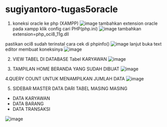 # sugiyantoro-tugas5oracle

1. koneksi oracle ke php (XAMPP)
![image](https://user-images.githubusercontent.com/97723905/149466421-16488eec-6349-49e5-8747-eb47e9ad67c5.png)
tambahkan extension oracle pada xampp klik config cari PHP(php.ini)
![image](https://user-images.githubusercontent.com/97723905/149466594-f50d5a1c-0b72-4088-ba99-a261b4fb5238.png)
tambahkan extension=php_oci8_11g.dll

pastikan oci8 sudah terinstal
cara cek di phpinfo() 
![image](https://user-images.githubusercontent.com/97723905/149466974-7d68f42a-5bdb-452f-9d61-78f26c63b706.png)
lanjut buka text editor membuat koneksinya 
![image](https://user-images.githubusercontent.com/97723905/149467395-fa514985-527b-48eb-a092-dac70e24e2e4.png)

2. VIEW TABEL DI DATABASE
 Tabel KARYAWAN
![image](https://user-images.githubusercontent.com/97723905/149467630-e5de3eb8-2d4f-433a-b7e8-ebab38f6d430.png)

3. TAMPILAN HOME BERANDA YANG SUDAH DIBUAT
![image](https://user-images.githubusercontent.com/97723905/149467897-2a3bcbbb-0594-4050-b6f0-98bae107f71a.png)

4.QUERY COUNT UNTUK MENAMPILKAN JUMLAH DATA
![image](https://user-images.githubusercontent.com/97723905/149468377-c5c4375d-412e-419c-8a2a-591b9b398bf7.png)

5. SIDEBAR MASTER DATA DARI TABEL MASING MASING
- DATA KARYAWAN
- DATA BARANG
- DATA TRANSAKSI

![image](https://user-images.githubusercontent.com/97723905/149468647-825b5cce-e9df-4815-a83e-23e5d72b22f0.png)

